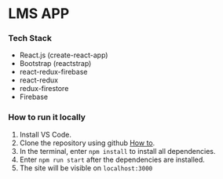 # LMS APP 

### Tech Stack

- React.js (create-react-app)
- Bootstrap (reactstrap)
- react-redux-firebase
- react-redux
- redux-firestore
- Firebase 
  
### How to run it locally

1. Install VS Code.
2. Clone the repository using github [How to](https://blog.velingeorgiev.com/how-to-clone-git-project-with-visual-studio-code).
3. In the terminal, enter `npm install` to install all dependencies.
4. Enter `npm run start` after the dependencies are installed.
5. The site will be visible on `localhost:3000`

